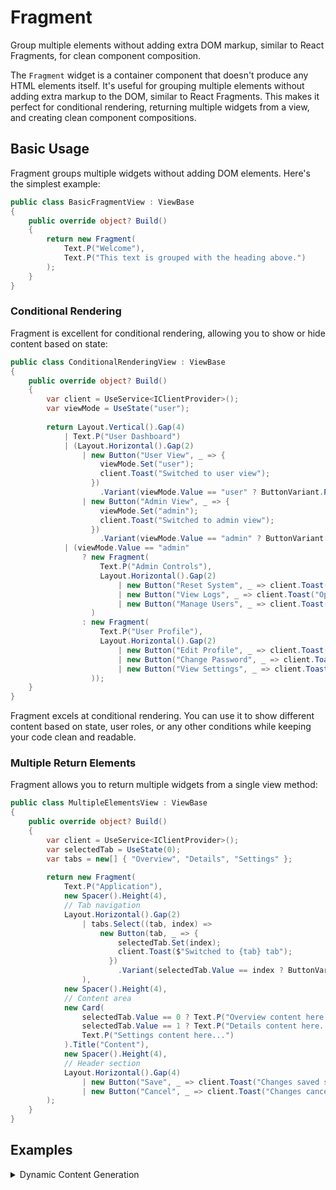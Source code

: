 # Fragment

<Ingress>
Group multiple elements without adding extra DOM markup, similar to React Fragments, for clean component composition.
</Ingress>

The `Fragment` widget is a container component that doesn't produce any HTML elements itself. It's useful for grouping multiple elements without adding extra markup to the DOM, similar to React Fragments. This makes it perfect for conditional rendering, returning multiple widgets from a view, and creating clean component compositions.

## Basic Usage

Fragment groups multiple widgets without adding DOM elements. Here's the simplest example:

```csharp demo-tabs
public class BasicFragmentView : ViewBase
{
    public override object? Build()
    {
        return new Fragment(
            Text.P("Welcome"),
            Text.P("This text is grouped with the heading above.")
        );
    }
}
```

### Conditional Rendering

Fragment is excellent for conditional rendering, allowing you to show or hide content based on state:

```csharp demo-tabs
public class ConditionalRenderingView : ViewBase
{
    public override object? Build()
    {
        var client = UseService<IClientProvider>();
        var viewMode = UseState("user"); 
        
        return Layout.Vertical().Gap(4)
            | Text.P("User Dashboard")
            | (Layout.Horizontal().Gap(2)
                | new Button("User View", _ => {
                    viewMode.Set("user");
                    client.Toast("Switched to user view");
                  })
                    .Variant(viewMode.Value == "user" ? ButtonVariant.Primary : ButtonVariant.Secondary)
                | new Button("Admin View", _ => {
                    viewMode.Set("admin");
                    client.Toast("Switched to admin view");
                  })
                    .Variant(viewMode.Value == "admin" ? ButtonVariant.Primary : ButtonVariant.Secondary))
            | (viewMode.Value == "admin"
                ? new Fragment(
                    Text.P("Admin Controls"),
                    Layout.Horizontal().Gap(2)
                        | new Button("Reset System", _ => client.Toast("System reset initiated!"), variant: ButtonVariant.Destructive)
                        | new Button("View Logs", _ => client.Toast("Opening system logs..."))
                        | new Button("Manage Users", _ => client.Toast("User management panel opened"))
                  )
                : new Fragment(
                    Text.P("User Profile"),
                    Layout.Horizontal().Gap(2)
                        | new Button("Edit Profile", _ => client.Toast("Profile editor opened"))
                        | new Button("Change Password", _ => client.Toast("Password change dialog opened"))
                        | new Button("View Settings", _ => client.Toast("User settings displayed"))
                  ));
    }
}
```

<Callout Type="tip">
Fragment excels at conditional rendering. You can use it to show different content based on state, user roles, or any other conditions while keeping your code clean and readable.
</Callout>

### Multiple Return Elements

Fragment allows you to return multiple widgets from a single view method:

```csharp demo-tabs
public class MultipleElementsView : ViewBase
{
    public override object? Build()
    {
        var client = UseService<IClientProvider>();
        var selectedTab = UseState(0);
        var tabs = new[] { "Overview", "Details", "Settings" };
        
        return new Fragment(
            Text.P("Application"),
            new Spacer().Height(4),
            // Tab navigation
            Layout.Horizontal().Gap(2)
                | tabs.Select((tab, index) => 
                    new Button(tab, _ => {
                        selectedTab.Set(index);
                        client.Toast($"Switched to {tab} tab");
                      })
                        .Variant(selectedTab.Value == index ? ButtonVariant.Primary : ButtonVariant.Secondary)
                ),
            new Spacer().Height(4),
            // Content area
            new Card(
                selectedTab.Value == 0 ? Text.P("Overview content here...") :
                selectedTab.Value == 1 ? Text.P("Details content here...") :
                Text.P("Settings content here...")
            ).Title("Content"),
            new Spacer().Height(4),
            // Header section
            Layout.Horizontal().Gap(4)
                | new Button("Save", _ => client.Toast("Changes saved successfully!"))
                | new Button("Cancel", _ => client.Toast("Changes cancelled"))
        );
    }
}
```

<WidgetDocs Type="Ivy.Fragment" ExtensionTypes="Ivy.FragmentExtensions"  SourceUrl="https://github.com/Ivy-Interactive/Ivy-Framework/blob/main/Ivy/Widgets/Primitives/Fragment.cs"/>

## Examples

<Details>
<Summary>
Dynamic Content Generation
</Summary>
<Body>
Fragment can be used to dynamically generate content based on data:

```csharp demo-tabs
public class DynamicContentView : ViewBase
{
    public override object? Build()
    {
        var client = UseService<IClientProvider>();
        var items = UseState(() => new string[] { "Item 1", "Item 2" });
        var showDetails = UseState(false);
        
        return Layout.Vertical().Gap(4)
            | Text.P("Dynamic Content")
            | new Fragment(
                // Static controls
                Layout.Horizontal().Gap(2)
                    | new Button("Add Item", _ => {
                        var newItems = items.Value.Append($"Item {items.Value.Length + 1}").ToArray();
                        items.Set(newItems);
                        client.Toast($"Added Item {newItems.Length}");
                      })
                    | new Button("Toggle Details", _ => {
                        showDetails.Set(!showDetails.Value);
                        client.Toast(!showDetails.Value ? "Details hidden" : "Details shown");
                      })
                    | new Spacer().Width(Size.Grow())
                    | new Button("Reset", _ => {
                        items.Set(new string[] { "Item 1", "Item 2" });
                        client.Toast("Table reset to default");
                      }),
                
                // Dynamic list
                Layout.Vertical().Gap(2)
                    | items.Value.Select(item => 
                        new Card(
                            Layout.Vertical().Gap(2)
                                | Text.H3(item)
                                | Text.Small("Active").Color(Colors.Green)
                                | (showDetails.Value ? Text.Small($"Details for {item}") : Text.Small("Click 'Toggle Details' to see more"))
                        ).Title("List Item")
                    )
              );
    }
}
```

</Body>
</Details>